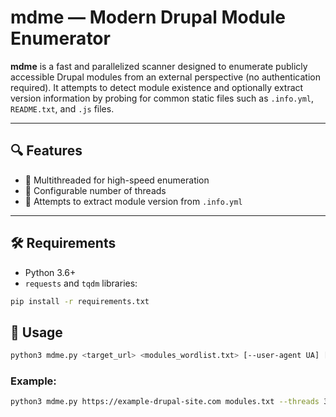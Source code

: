 # mdme — Modern Drupal Module Enumerator

**mdme** is a fast and parallelized scanner designed to enumerate publicly accessible Drupal modules from an external perspective (no authentication required). It attempts to detect module existence and optionally extract version information by probing for common static files such as `.info.yml`, `README.txt`, and `.js` files.

---

## 🔍 Features

- 🚀 Multithreaded for high-speed enumeration
- 🧵 Configurable number of threads
- 🔎 Attempts to extract module version from `.info.yml`

---

## 🛠 Requirements

- Python 3.6+
- `requests` and `tqdm` libraries:
  
```bash
pip install -r requirements.txt
```

## 🚀 Usage
```bash
python3 mdme.py <target_url> <modules_wordlist.txt> [--user-agent UA] [--threads N]
```

### Example:
```bash
python3 mdme.py https://example-drupal-site.com modules.txt --threads 30
```

